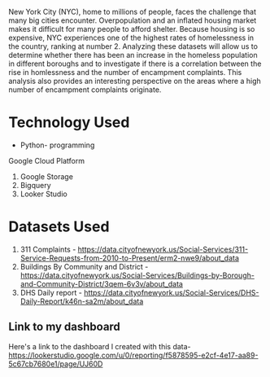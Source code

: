 New York City (NYC), home to millions of people, faces the challenge that many big cities encounter. Overpopulation and an inflated housing market makes it difficult for many people to afford shelter. Because housing is so expensive, NYC experiences one of the highest rates of homelessness in the country, ranking at number 2. Analyzing these datasets will allow us to determine whether there has been an increase in the homeless population in different boroughs and to investigate if there is a correlation between the rise in homlessness and the number of encampment complaints. This analysis also provides an interesting perspective on the areas where a high number of encampment complaints originate.  

# Technology Used
* Python- programming

Google Cloud Platform 
1. Google Storage
2. Bigquery
3. Looker Studio

# Datasets Used

1. 311 Complaints - https://data.cityofnewyork.us/Social-Services/311-Service-Requests-from-2010-to-Present/erm2-nwe9/about_data
2. Buildings By Community and District - https://data.cityofnewyork.us/Social-Services/Buildings-by-Borough-and-Community-District/3qem-6v3v/about_data
3. DHS Daily report - https://data.cityofnewyork.us/Social-Services/DHS-Daily-Report/k46n-sa2m/about_data

## Link to my dashboard
Here's a link to the dashboard I created with this data- https://lookerstudio.google.com/u/0/reporting/f5878595-e2cf-4e17-aa89-5c67cb7680e1/page/UJ60D
